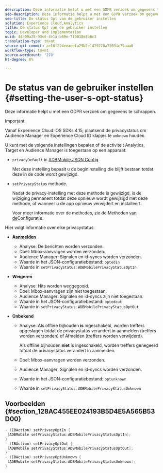 ```yaml
---
description: Deze informatie helpt u met een GDPR verzoek om gegevens te schrappen.
seo-description: Deze informatie helpt u met een GDPR verzoek om gegevens te schrappen.
seo-title: De status Opt van de gebruiker instellen
solution: Experience Cloud,Analytics
title: De status Opt van de gebruiker instellen
topic: Developer and implementation
uuid: 44a09a25-93c6-4e1a-b69e-710018e8b6c3
translation-type: tm+mt
source-git-commit: ae16f224eeaeefa29b2e1479270a72694c79aaa0
workflow-type: tm+mt
source-wordcount: '270'
ht-degree: 0%

---
```



# De status van de gebruiker instellen {#setting-the-user-s-opt-status}

Deze informatie helpt u met een GDPR verzoek om gegevens te schrappen.

>[!IMPORTANT]
>
>Vanaf Experience Cloud iOS SDKs 4.15, plaatsend de privacystatus om Audience Manager en Experience Cloud ID klapjes te `unknown` houden.

U kunt met de volgende instellingen bepalen of de activiteit Analytics, Target en Audience Manager is toegestaan op een apparaat:

* `privacyDefault` in [ADBMobile JSON Config](/help/ios/configuration/json-config/json-config.md).

   Met deze instelling bepaalt u de begininstelling die blijft bestaan totdat deze in de code wordt gewijzigd.

* `setPrivacyStatus` methode.

   Nadat de privacy-instelling met deze methode is gewijzigd, is de wijziging permanent totdat deze opnieuw wordt gewijzigd met deze methode, of wanneer u de app opnieuw verwijdert en installeert.

   Voor meer informatie over de methodes, zie de Methoden [van de](/help/ios/configuration/json-config/json-config.md)Configuratie.

Hier volgt informatie over elke privacystatus:

* **Aanmelden**

   * Analyse: De berichten worden verzonden.
   * Doel: Mbox-aanvragen worden verzonden.
   * Audience Manager: Signalen en id-syncs worden verzonden.
   * Waarde in het JSON-configuratiebestand: `optedin`
   * Waarde in `setPrivacyStatus`: `ADBMobilePrivacyStatusOptIn`

* **Weigeren**

   * Analyse: Hits worden weggegooid.
   * Doel: Mbox-aanvragen zijn niet toegestaan.
   * Audience Manager: Signalen en id-syncs zijn niet toegestaan.
   * Waarde in het JSON-configuratiebestand: `optedout`
   * Waarde in `setPrivacyStatus`: `ADBMobilePrivacyStatusOptOut`

* **Onbekend**

   * Analyse: Als offline bijhouden **is** ingeschakeld, worden treffers opgeslagen totdat de privacystatus verandert in aanmelden (treffers worden verzonden) of Afmelden (treffers worden verwijderd).

      Als offline bijhouden **niet** is ingeschakeld, worden treffers genegeerd totdat de privacystatus verandert in aanmelden.

   * Doel: Mbox-aanvragen worden verzonden.
   * Audience Manager: Signalen en id-syncs worden verzonden.
   * Waarde in het JSON-configuratiebestand: `optunknown`
   * Waarde in `setPrivacyStatus`: `ADBMobilePrivacyStatusUnknown`

## Voorbeelden {#section_128AC455EE024193B5D4E5A565B53D00}

```objective-c
- (IBAction) setPrivacyOptIn { 
 [ADBMobile setPrivacyStatus:ADBMobilePrivacyStatusOptIn]; 
} 
- (IBAction) setPrivacyOptOut { 
 [ADBMobile setPrivacyStatus:ADBMobilePrivacyStatusOptOut]; 
} 
- (IBAction) setPrivacyOptUnknown { 
 [ADBMobile setPrivacyStatus:ADBMobilePrivacyStatusUnknown]; 
}
```

